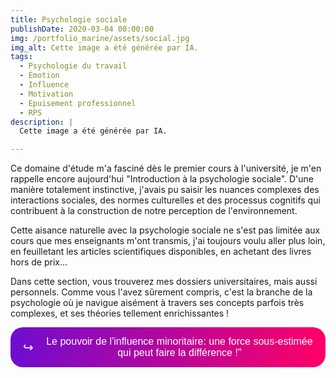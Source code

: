 ```yaml
---
title: Psychologie sociale
publishDate: 2020-03-04 00:00:00
img: /portfolio_marine/assets/social.jpg
img_alt: Cette image a été générée par IA.
tags:
  - Psychologie du travail
  - Émotion
  - Influence
  - Motivation
  - Epuisement professionnel
  - RPS
description: |
  Cette image a été générée par IA.

---
```


Ce domaine d'étude m'a fasciné dès le premier cours à l'université, je m'en rappelle encore aujourd'hui "Introduction à la psychologie sociale". D'une manière totalement instinctive, j'avais pu saisir les nuances complexes des interactions sociales, des normes culturelles et des processus cognitifs qui contribuent à la construction de notre perception de l'environnement.

Cette aisance naturelle avec la psychologie sociale ne s'est pas limitée aux cours que mes enseignants m'ont transmis, j'ai toujours voulu aller plus loin, en feuilletant les articles scientifiques disponibles, en achetant des livres hors de prix...

Dans cette section, vous trouverez mes dossiers universitaires, mais aussi personnels. Comme vous l'avez sûrement compris, c'est la branche de la psychologie où je navigue aisément à travers ses concepts parfois très complexes, et ses théories tellement enrichissantes !










<p>
  <a href="https://drive.google.com/file/d/1LY8ks-dorRgrFWe1-Spnlijg05icYjKc/view?usp=sharing" download="Le pouvoir de l'influence minoritaire: une force sous-estimée qui peut faire la différence ! " data-astro-cid-rcdzuq3a="">
    <button class="button-container" data-astro-cid-rcdzuq3a="">
    <div class="hook">&#x21AA;</div> <!-- Unicode character for hook -->
       Le pouvoir de l'influence minoritaire: une force sous-estimée qui peut faire la différence !"
    </button>  
  </a>
</p>
<!-- jusq'ici -->   

<style>
    /* Styles for the button container */
    .button-container {
        display: inline-flex;
        align-items: center;
        justify-content: space-between;
        background: linear-gradient(to right, #6e0dd0, #ff0066);
        box-shadow: 0 3px 6px rgba(255, 255, 255, 0.5); /* White shadow added */
        color: white;
        border: none;
        padding: 10px;
        font-size: 16px;
        border-radius: 20px;
        cursor: pointer;
        position: relative;
        overflow: hidden;
    }

    .hook {
        font-size: 20px;
        padding: 10px;
    }

    /* Hover styles */
    .button-container:hover {
        background: linear-gradient(to right, #ff0066, #6e0dd0);
    }
</style>